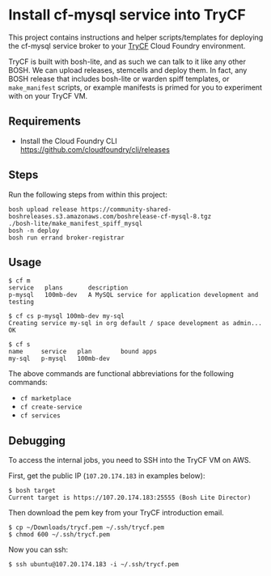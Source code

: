 Install cf-mysql service into TryCF
===================================

This project contains instructions and helper scripts/templates for deploying the cf-mysql service broker to your [TryCF](https://trycf.starkandwayne.com) Cloud Foundry environment.

TryCF is built with bosh-lite, and as such we can talk to it like any other BOSH. We can upload releases, stemcells and deploy them. In fact, any BOSH release that includes bosh-lite or warden spiff templates, or `make_manifest` scripts, or example manifests is primed for you to experiment with on your TryCF VM.

Requirements
------------

- Install the Cloud Foundry CLI https://github.com/cloudfoundry/cli/releases

Steps
-----

Run the following steps from within this project:

```
bosh upload release https://community-shared-boshreleases.s3.amazonaws.com/boshrelease-cf-mysql-8.tgz
./bosh-lite/make_manifest_spiff_mysql
bosh -n deploy
bosh run errand broker-registrar
```

Usage
-----

```
$ cf m
service   plans       description
p-mysql   100mb-dev   A MySQL service for application development and testing

$ cf cs p-mysql 100mb-dev my-sql
Creating service my-sql in org default / space development as admin...
OK

$ cf s
name     service   plan        bound apps
my-sql   p-mysql   100mb-dev
```

The above commands are functional abbreviations for the following commands:

- `cf marketplace`
- `cf create-service`
- `cf services`

Debugging
---------

To access the internal jobs, you need to SSH into the TryCF VM on AWS.

First, get the public IP (`107.20.174.183` in examples below):

```
$ bosh target
Current target is https://107.20.174.183:25555 (Bosh Lite Director)
```

Then download the pem key from your TryCF introduction email.

```
$ cp ~/Downloads/trycf.pem ~/.ssh/trycf.pem
$ chmod 600 ~/.ssh/trycf.pem
```

Now you can ssh:

```
$ ssh ubuntu@107.20.174.183 -i ~/.ssh/trycf.pem
```
